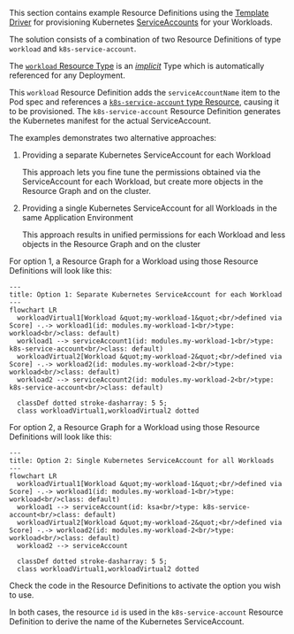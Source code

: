This section contains example Resource Definitions using the [Template Driver](https://developer.humanitec.com/integration-and-extensions/drivers/generic-drivers/template/) for provisioning Kubernetes [ServiceAccounts](https://kubernetes.io/docs/tasks/configure-pod-container/configure-service-account/) for your Workloads.

The solution consists of a combination of two Resource Definitions of type `workload` and `k8s-service-account`.

The [`workload` Resource Type](https://developer.humanitec.com/platform-orchestrator/reference/resource-types/#workload) is an [_implicit_](https://developer.humanitec.com/platform-orchestrator/reference/resource-types/#resource-type-use) Type which is automatically referenced for any Deployment.

This `workload` Resource Definition adds the `serviceAccountName` item to the Pod spec and references a [`k8s-service-account` type Resource](https://developer.humanitec.com/platform-orchestrator/reference/resource-types/#k8s-service-account), causing it to be provisioned. The `k8s-service-account` Resource Definition generates the Kubernetes manifest for the actual ServiceAccount.

The examples demonstrates two alternative approaches:

1. Providing a separate Kubernetes ServiceAccount for each Workload

    This approach lets you fine tune the permissions obtained via the ServiceAccount for each Workload, but create more objects in the Resource Graph and on the cluster.

2. Providing a single Kubernetes ServiceAccount for all Workloads in the same Application Environment

    This approach results in unified permissions for each Workload and less objects in the Resource Graph and on the cluster

For option 1, a Resource Graph for a Workload using those Resource Definitions will look like this:

```mermaid
---
title: Option 1: Separate Kubernetes ServiceAccount for each Workload
---
flowchart LR
  workloadVirtual1[Workload &quot;my-workload-1&quot;<br/>defined via Score] -.-> workload1(id: modules.my-workload-1<br/>type: workload<br/>class: default)
  workload1 --> serviceAccount1(id: modules.my-workload-1<br/>type: k8s-service-account<br/>class: default)
  workloadVirtual2[Workload &quot;my-workload-2&quot;<br/>defined via Score] -.-> workload2(id: modules.my-workload-2<br/>type: workload<br/>class: default)
  workload2 --> serviceAccount2(id: modules.my-workload-2<br/>type: k8s-service-account<br/>class: default)

  classDef dotted stroke-dasharray: 5 5;
  class workloadVirtual1,workloadVirtual2 dotted
```

For option 2, a Resource Graph for a Workload using those Resource Definitions will look like this:

```mermaid
---
title: Option 2: Single Kubernetes ServiceAccount for all Workloads
---
flowchart LR
  workloadVirtual1[Workload &quot;my-workload-1&quot;<br/>defined via Score] -.-> workload1(id: modules.my-workload-1<br/>type: workload<br/>class: default)
  workload1 --> serviceAccount(id: ksa<br/>type: k8s-service-account<br/>class: default)
  workloadVirtual2[Workload &quot;my-workload-2&quot;<br/>defined via Score] -.-> workload2(id: modules.my-workload-2<br/>type: workload<br/>class: default)
  workload2 --> serviceAccount

  classDef dotted stroke-dasharray: 5 5;
  class workloadVirtual1,workloadVirtual2 dotted
```

Check the code in the Resource Definitions to activate the option you wish to use.

In both cases, the resource `id` is used in the `k8s-service-account` Resource Definition to derive the name of the Kubernetes ServiceAccount.